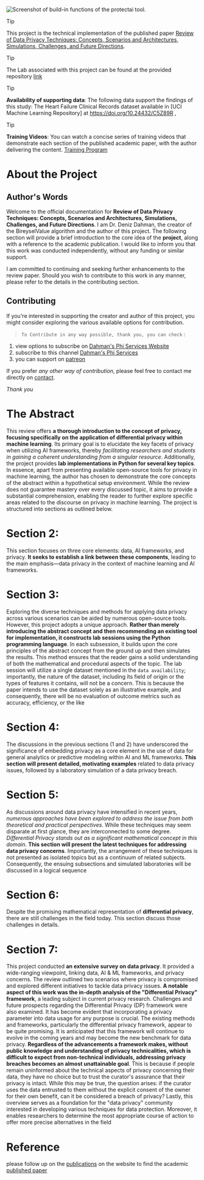 ![Screenshot of build-in functions of the protectai tool.](https://raw.githubusercontent.com/dahmansphi/differential_privacy_with_ai_and_ml/main/assets/privacy_upd.jpg)

 
> [!TIP]
> This project is the technical implementation of the published paper [Review of Data Privacy Techniques: Concepts, Scenarios and Architectures, Simulations, Challenges, and Future Directions](https://dahmansphi.com/publications/).

> [!TIP]
> The Lab associated with this project can be found at the provided repository [link](https://github.com/dahmansphi/differential_privacy_with_ai_and_ml/blob/main/lab/diff_privacy.ipynb)


> [!TIP]
> __Availability of supporting data__: The following data support the findings of this study: The Heart Failure Clinical Records dataset available in [UCI Machine Learning Repository] at https://doi.org/10.24432/C5Z89R ,


> [!TIP]
> __Training Videos__: You can watch a concise series of training videos that demonstrate each section of the published academic paper, with the author delivering the content. [Training Program](https://www.youtube.com/playlist?list=PLhej4kLpU4j1hwYLVCjQYeGvnTUaJ7_JG)

# About the Project
## Author's Words
Welcome to the official documentation for **Review of Data Privacy Techniques: Concepts, Scenarios and Architectures, Simulations, Challenges, and Future Directions**. I am Dr. Deniz Dahman, the creator of the BireyselValue algorithm and the author of this project. The following section will provide a brief introduction to the core idea of the __project__, along with a reference to the academic publication. I would like to inform you that this work was conducted independently, without any funding or similar support. 

I am committed to continuing and seeking further enhancements to the review paper. Should you wish to contribute to this work in any manner, please refer to the details in the contributing section.  
  
## Contributing 

If you're interested in supporting the creator and author of this project, you might consider exploring the various available options for contribution.

> `To Contribute in any way possible, thank you, you can check` :

1. view options to subscribe on [Dahman's Phi Services Website](https://dahmansphi.com/subscriptions/)
2. subscribe to this channel [Dahman's Phi Services](https://www.youtube.com/@dahmansphi)     
3. you can support on [patreon](https://patreon.com/user?u=118924481) 


If you prefer *any other way of contribution*, please feel free to contact me directly on [contact](https://dahmansphi.com/contact/). 

*Thank you*

# The Abstract

This review offers __a thorough introduction to the concept of privacy, focusing specifically on the application of differential privacy within machine learning__. Its primary goal is to elucidate the key facets of privacy when utilizing AI frameworks, thereby _facilitating researchers and students in gaining a coherent understanding from a singular resource_. Additionally, the project provides __lab implementations in Python for several key topics__. In essence, apart from presenting available open-source tools for privacy in machine learning, the author has chosen to demonstrate the core concepts of the abstract within a hypothetical setup environment. While the review does not guarantee mastery over every discussed topic, it aims to provide a substantial comprehension, enabling the reader to further explore specific areas related to the discourse on privacy in machine learning. The project is structured into sections as outlined below.

# Section 2:
This section focuses on three core elements: data, AI frameworks, and privacy. __It seeks to establish a link between these components__, leading to the main emphasis—data privacy in the context of machine learning and AI frameworks.

# Section 3:
Exploring the diverse techniques and methods for applying data privacy across various scenarios can be aided by numerous open-source tools. However, this project adopts a unique approach. __Rather than merely introducing the abstract concept and then recommending an existing tool for implementation, it constructs lab sessions using the Python programming language__. In each subsession, it builds upon the core principles of the abstract concept from the ground up and then simulates the results. This method ensures that the reader gains a solid understanding of both the mathematical and procedural aspects of the topic.
The lab session will utilize a single dataset mentioned in the `data availability`; importantly, the nature of the dataset, including its field of origin or the types of features it contains, will not be a concern. This is because the paper intends to use the dataset solely as an illustrative example, and consequently, there will be no evaluation of outcome metrics such as accuracy, efficiency, or the like

# Section 4:
The discussions in the previous sections (1 and 2) have underscored the significance of embedding privacy as a core element in the use of data for general analytics or predictive modeling within AI and ML frameworks. __This section will present detailed, motivating examples__ related to data privacy issues, followed by a laboratory simulation of a data privacy breach.

# Section 5:
As discussions around data privacy have intensified in recent years, _numerous approaches have been explored to address the issue from both theoretical and practical perspectives_. While these techniques may seem disparate at first glance, they are interconnected to some degree. _Differential Privacy stands out as a significant mathematical concept in this domain_. __This section will present the latest techniques for addressing data privacy concerns__. Importantly, the arrangement of these techniques is not presented as isolated topics but as a continuum of related subjects. Consequently, the ensuing subsections and simulated laboratories will be discussed in a logical sequence

# Section 6:
Despite the promising mathematical representation of __differential privacy__, there are still challenges in the field today. This section discuss those challenges in details.

# Section 7:
This project conducted __an extensive survey on data privacy__. It provided a wide-ranging viewpoint, linking data, AI & ML frameworks, and privacy concerns. The review outlined two scenarios where privacy is compromised and explored different initiatives to tackle data privacy issues. __A notable aspect of this work was the in-depth analysis of the "Differential Privacy" framework__, a leading subject in current privacy research. Challenges and future prospects regarding the Differential Privacy (DP) framework were also examined. It has become evident that incorporating a privacy parameter into data usage for any purpose is crucial. The existing methods and frameworks, particularly the differential privacy framework, appear to be quite promising. It is anticipated that this framework will continue to evolve in the coming years and may become the new benchmark for data privacy. __Regardless of the advancements a framework makes, without public knowledge and understanding of privacy technicalities, which is difficult to expect from non-technical individuals, addressing privacy breaches becomes an almost unattainable goal__. This is because if people remain uninformed about the technical aspects of privacy concerning their data, they have no choice but to trust the curator's assurance that their privacy is intact. While this may be true, the question arises: if the curator uses the data entrusted to them without the explicit consent of the owner for their own benefit, can it be considered a breach of privacy? Lastly, this overview serves as a foundation for the "data privacy" community interested in developing various techniques for data protection. Moreover, it enables researchers to determine the most appropriate course of action to offer more precise alternatives in the field


# Reference

please follow up on the [publications](https://dahmansphi.com/publications/) on the website to find the academic [published paper](https://dahmansphi.com)
 
 
